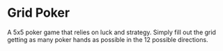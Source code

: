 # Grid Poker
A 5x5 poker game that relies on luck and strategy. Simply fill out the grid getting as many poker hands as possible in the 12 possible directions.